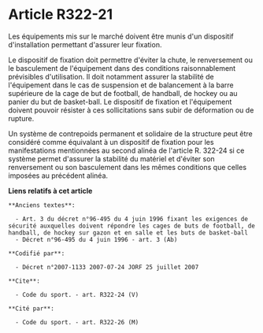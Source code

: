 # Article R322-21

Les équipements mis sur le marché doivent être munis d'un dispositif d'installation permettant d'assurer leur fixation.

Le dispositif de fixation doit permettre d'éviter la chute, le renversement ou le basculement de l'équipement dans des
conditions raisonnablement prévisibles d'utilisation. Il doit notamment assurer la stabilité de l'équipement dans le cas de
suspension et de balancement à la barre supérieure de la cage de but de football, de handball, de hockey ou au panier du but
de basket-ball. Le dispositif de fixation et l'équipement doivent pouvoir résister à ces sollicitations sans subir de
déformation ou de rupture.

Un système de contrepoids permanent et solidaire de la structure peut être considéré comme équivalant à un dispositif de
fixation pour les manifestations mentionnées au second alinéa de l'article R. 322-24 si ce système permet d'assurer la
stabilité du matériel et d'éviter son renversement ou son basculement dans les mêmes conditions que celles imposées au
précédent alinéa.

**Liens relatifs à cet article**

	**Anciens textes**:

	  - Art. 3 du décret n°96-495 du 4 juin 1996 fixant les exigences de sécurité auxquelles doivent répondre les cages de buts de football, de handball, de hockey sur gazon et en salle et les buts de basket-ball
	  - Décret n°96-495 du 4 juin 1996 - art. 3 (Ab)

	**Codifié par**:

	  - Décret n°2007-1133 2007-07-24 JORF 25 juillet 2007

	**Cite**:

	  - Code du sport. - art. R322-24 (V)

	**Cité par**:

	  - Code du sport. - art. R322-26 (M)
